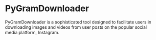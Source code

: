 # PyGramDownloader
PyGramDownloader is a sophisticated tool designed to facilitate users in downloading images and videos from user posts on the popular social media platform, Instagram. 
